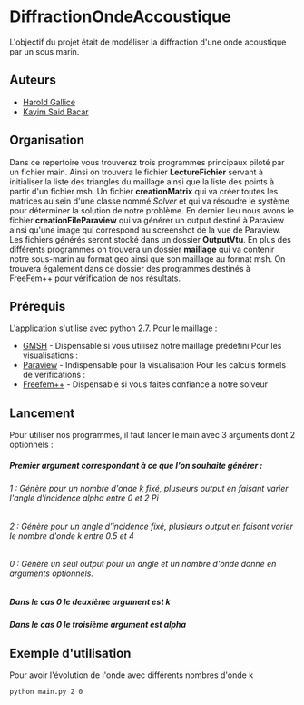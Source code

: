 # DiffractionOndeAccoustique
L'objectif du projet était de modéliser la diffraction d'une onde acoustique par un sous marin.

## Auteurs

* [Harold Gallice](https://www.linkedin.com/in/harold-gallice-43656212a/)
* [Kayim Said Bacar](https://www.linkedin.com/in/kayim-said-bacar/)

## Organisation 
Dans ce repertoire vous trouverez trois programmes principaux piloté par un fichier main. Ainsi on trouvera le fichier **LectureFichier** servant à initialiser la liste des triangles du maillage ainsi que la liste des points à partir d'un fichier msh. Un fichier **creationMatrix** qui va créer toutes les matrices au sein d'une classe nommé *Solver* et qui va résoudre le système pour déterminer la solution de notre problème. En dernier lieu nous avons le fichier **creationFileParaview** qui va générer un output destiné à Paraview ainsi qu'une image qui correspond au screenshot de la vue de Paraview. Les fichiers générés seront stocké dans un dossier **OutputVtu**.
En plus des différents programmes on trouvera un dossier **maillage** qui va contenir notre sous-marin au format geo ainsi que son maillage au format msh. On trouvera également dans ce dossier des programmes destinés à FreeFem++ pour vérification de nos résultats.


## Prérequis

L'application s'utilise avec python 2.7.
Pour le maillage :
* [GMSH](http://gmsh.info/) - Dispensable si vous utilisez notre maillage prédefini
Pour les visualisations :
* [Paraview](https://www.paraview.org/) - Indispensable pour la visualisation
Pour les calculs formels de verifications :
* [Freefem++](https://freefem.org/) - Dispensable si vous faites confiance a notre solveur

## Lancement
Pour utiliser nos programmes, il faut lancer le main avec 3 arguments dont 2 optionnels :

##### Premier argument correspondant à ce que l'on souhaite générer : 
###### 1 : Génère pour un nombre d'onde k fixé, plusieurs output en faisant varier l'angle d'incidence *alpha* entre 0 et 2 *Pi*
###### 2 : Génère pour un angle d'incidence fixé, plusieurs output en faisant varier le nombre d'onde k entre 0.5 et 4
###### 0 : Génère un seul output pour un angle et un nombre d'onde donné en arguments optionnels.

##### Dans le cas 0 le deuxième argument est k
##### Dans le cas 0 le troisième argument est *alpha*

## Exemple d'utilisation

Pour avoir l'évolution de l'onde avec différents nombres d'onde k
```
python main.py 2 0
```
